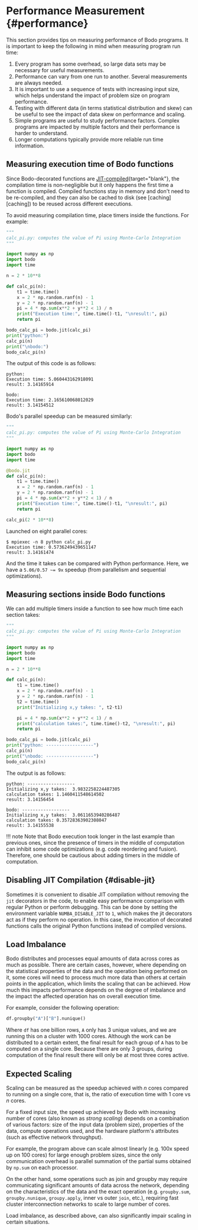 # Performance Measurement {#performance}

This section provides tips on measuring performance of Bodo programs. It
is important to keep the following in mind when measuring program run
time:

1.  Every program has some overhead, so large data sets may be
    necessary for useful measurements.
2.  Performance can vary from one run to another. Several measurements
    are always needed.
3.  It is important to use a sequence of tests with increasing input
    size, which helps understand the impact of problem size on program
    performance.
4.  Testing with different data (in terms statistical distribution and
    skew) can be useful to see the impact of data skew on performance
    and scaling.
5.  Simple programs are useful to study performance factors. Complex
    programs are impacted by multiple factors and their performance is
    harder to understand.
6.  Longer computations typically provide more reliable run time
    information.

## Measuring execution time of Bodo functions

Since Bodo-decorated functions are
[JIT-compiled](https://numba.pydata.org/numba-doc/dev/reference/jit-compilation.html){target="blank"},
the compilation time is non-negligible but it only happens the first
time a function is compiled. Compiled functions stay in memory and
don't need to be re-compiled, and they can also be cached to disk (see
[caching][caching]) to be reused across different
executions.

To avoid measuring compilation time, place timers inside the functions.
For example:

```py
"""
calc_pi.py: computes the value of Pi using Monte-Carlo Integration
"""

import numpy as np
import bodo
import time

n = 2 * 10**8

def calc_pi(n):
    t1 = time.time()
    x = 2 * np.random.ranf(n) - 1
    y = 2 * np.random.ranf(n) - 1
    pi = 4 * np.sum(x**2 + y**2 < 1) / n
    print("Execution time:", time.time()-t1, "\nresult:", pi)
    return pi

bodo_calc_pi = bodo.jit(calc_pi)
print("python:")
calc_pi(n)
print("\nbodo:")
bodo_calc_pi(n)
```

The output of this code is as follows:

```console
python:
Execution time: 5.060443162918091
result: 3.14165914

bodo:
Execution time: 2.165610068012029
result: 3.14154512
```

Bodo's parallel speedup can be measured similarly:

```py
"""
calc_pi.py: computes the value of Pi using Monte-Carlo Integration
"""

import numpy as np
import bodo
import time

@bodo.jit
def calc_pi(n):
    t1 = time.time()
    x = 2 * np.random.ranf(n) - 1
    y = 2 * np.random.ranf(n) - 1
    pi = 4 * np.sum(x**2 + y**2 < 1) / n
    print("Execution time:", time.time()-t1, "\nresult:", pi)
    return pi

calc_pi(2 * 10**8)
```

Launched on eight parallel cores:

```console
$ mpiexec -n 8 python calc_pi.py
Execution time: 0.5736249439651147
result: 3.14161474
```

And the time it takes can be compared with Python performance. Here, we
have a `5.06/0.57 ~= 9x` speedup (from parallelism and sequential
optimizations).

## Measuring sections inside Bodo functions

We can add multiple timers inside a function to see how much time each
section takes:

```py
"""
calc_pi.py: computes the value of Pi using Monte-Carlo Integration
"""

import numpy as np
import bodo
import time

n = 2 * 10**8

def calc_pi(n):
    t1 = time.time()
    x = 2 * np.random.ranf(n) - 1
    y = 2 * np.random.ranf(n) - 1
    t2 = time.time()
    print("Initializing x,y takes: ", t2-t1)

    pi = 4 * np.sum(x**2 + y**2 < 1) / n
    print("calculation takes:", time.time()-t2, "\nresult:", pi)
    return pi

bodo_calc_pi = bodo.jit(calc_pi)
print("python: ------------------")
calc_pi(n)
print("\nbodo: ------------------")
bodo_calc_pi(n)
```

The output is as follows:

```console
python: ------------------
Initializing x,y takes:  3.9832258224487305
calculation takes: 1.1460411548614502
result: 3.14156454

bodo: ------------------
Initializing x,y takes:  3.0611653940286487
calculation takes: 0.35728363902308047
result: 3.14155538
```

!!! note
    Note that Bodo execution took longer in the last example than previous
    ones, since the presence of timers in the middle of computation can
    inhibit some code optimizations (e.g. code reordering and fusion).
    Therefore, one should be cautious about adding timers in the middle of
    computation.


## Disabling JIT Compilation {#disable-jit}

Sometimes it is convenient to disable JIT compilation without removing
the `jit` decorators in the code, to enable easy performance comparison
with regular Python or perform debugging. This can be done by setting
the environment variable `NUMBA_DISABLE_JIT` to `1`, which makes the jit
decorators act as if they perform no operation. In this case, the
invocation of decorated functions calls the original Python functions
instead of compiled versions.

## Load Imbalance

Bodo distributes and processes equal amounts of data across cores as
much as possible. There are certain cases, however, where depending on
the statistical properties of the data and the operation being performed
on it, some cores will need to process much more data than others at
certain points in the application, which limits the scaling that can be
achieved. How much this impacts performance depends on the degree of
imbalance and the impact the affected operation has on overall execution
time.

For example, consider the following operation:

```py
df.groupby("A")["B"].nunique()
```

Where `df` has one billion rows, `A` only has 3 unique values, and we
are running this on a cluster with 1000 cores. Although the work can be
distributed to a certain extent, the final result for each group of `A`
has to be computed on a single core. Because there are only 3 groups,
during computation of the final result there will only be at most three
cores active.

## Expected Scaling

Scaling can be measured as the speedup achieved with *n* cores compared
to running on a single core, that is, the ratio of execution time with 1
core vs *n* cores.

For a fixed input size, the speed up achieved by Bodo with increasing
number of cores (also known as *strong scaling*) depends on a
combination of various factors: size of the input data (problem size),
properties of the data, compute operations used, and the hardware
platform's attributes (such as effective network throughput).

For example, the program above can scale almost linearly (e.g. 100x
speed up on 100 cores) for large enough problem sizes, since the only
communication overhead is parallel summation of the partial sums
obtained by `np.sum` on each processor.

On the other hand, some operations such as join and groupby may require
communicating significant amounts of data across the network, depending
on the characteristics of the data and the exact operation (e.g.
`groupby.sum`, `groupby.nunique`, `groupy.apply`, inner vs outer `join`, etc.),
requiring fast cluster interconnection networks to scale to large number
of cores.

Load imbalance, as described above, can also significantly impair
scaling in certain situations.
